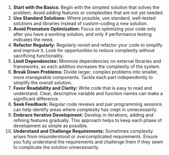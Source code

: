1. **Start with the Basics:** Begin with the simplest solution that solves the problem. Avoid adding features or complexities that are not yet needed.
2. **Use Standard Solutions:** Where possible, use standard, well-tested solutions and libraries instead of custom-coding a new solution.
3. **Avoid Premature Optimization:** Focus on optimizing your code only after you have a working solution, and only if performance testing indicates the need.
4. **Refactor Regularly:** Regularly revisit and refactor your code to simplify and improve it. Look for opportunities to reduce complexity without sacrificing functionality.
5. **Limit Dependencies:** Minimize dependencies on external libraries and frameworks, as each addition increases the complexity of the system.
6. **Break Down Problems:** Divide larger, complex problems into smaller, more manageable components. Tackle each part independently to simplify the overall solution.
7. **Favor Readability and Clarity:** Write code that is easy to read and understand. Clear, descriptive variable and function names can make a significant difference.
8. **Seek Feedback:** Regular code reviews and pair programming sessions can help identify areas where complexity has crept in unnecessarily.
9. **Embrace Iterative Development:** Develop in iterations, adding and refining features gradually. This approach helps to keep each phase of development as simple as possible.
10. **Understand and Challenge Requirements:** Sometimes complexity arises from misunderstood or overcomplicated requirements. Ensure you fully understand the requirements and challenge them if they seem to complicate the solution unnecessarily.